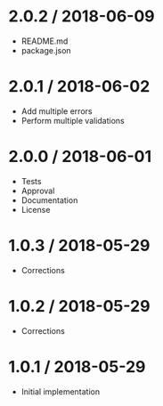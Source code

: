 2.0.2 / 2018-06-09
==================

  * README.md
  * package.json

2.0.1 / 2018-06-02
==================

  * Add multiple errors
  * Perform multiple validations

2.0.0 / 2018-06-01
==================

  * Tests
  * Approval
  * Documentation
  * License

1.0.3 / 2018-05-29 
==================

  * Corrections

1.0.2 / 2018-05-29
==================

  * Corrections

1.0.1 / 2018-05-29
==================

  * Initial implementation
